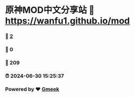 # 原神MOD中文分享站 :link: https://wanfu1.github.io/mod 
### :page_facing_up: [2](https://wanfu1.github.io/mod/tag.html) 
### :speech_balloon: 0 
### :hibiscus: 209 
### :alarm_clock: 2024-06-30 15:25:37 
### Powered by :heart: [Gmeek](https://github.com/Meekdai/Gmeek)
